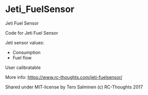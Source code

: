 # Jeti_FuelSensor
Jeti Fuel Sensor

Code for Jeti Fuel Sensor

Jeti sensor values:
- Consumption
- Fuel flow

User calibratable

More info: https://www.rc-thoughts.com/jeti-fuelsensor/

Shared under MIT-license by Tero Salminen (c) RC-Thoughts 2017

